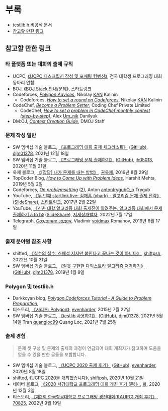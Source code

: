 # 부록

- [testlib.h 비공식 문서](/appendix/testlib/README.md)
- [참고할 만한 링크](#참고할_만한_링크)

## 참고할 만한 링크

### 타 플랫폼 또는 대회의 출제 규칙

- UCPC, [《UCPC 디스크립션 작성 및 포매팅 컨벤션》](https://github.com/ucpcc/problemsetting-guidelines), 전국 대학생 프로그래밍 대회 동아리 연합
- BOJ, [《BOJ Stack 안내/문제》](https://stack.acmicpc.net/guide/problem), 스타트링크
- Codeforces, [_Polygon Advices_](https://docs.google.com/document/d/e/2PACX-1vRhazTXxSdj7JEIC7dp-nOWcUFiY8bXi9lLju-k6vVMKf4IiBmweJoOAMI-ZEZxatXF08I9wMOQpMqC/pub), Nikolay [KAN](https://codeforces.com/profile/KAN) Kalinin
  - Codeforces, [_How to set a round on Codeforces_](https://codeforces.com/blog/entry/85259), Nikolay [KAN](https://codeforces.com/profile/KAN) Kalinin
- CodeChef, [_Become a Problem Setter_](https://www.codechef.com/problemsetting), Coding Chef Private Limited
  - CodeChef, [_How to set a problem in CodeChef monthly contest (step-by-step)_](https://codechef.notion.site/How-to-set-a-problem-in-CodeChef-monthly-contest-step-by-step-017353d68d0b4ea784e6648c350e50df), Alex [Um_nik](https://www.codechef.com/users/um_nik) Danilyuk
- DM:OJ, [_Contest Creation Guide_](https://dmoj.ca/help/externalcontests/), DMOJ Staff

### 문제 작성 일반

- SW 멤버십 기술 블로그, [《프로그래밍 대회 출제 체크리스트》](https://infossm.github.io/blog/2021/12/18/checklist/) ([GitHub](https://github.com/infossm/infossm.github.io/blob/master/_posts/2021-12-18-checklist.md)), [djm01378](https://infossm.github.io/authors/djm03178/), 2021년 12월 18일
- SW 멤버십 기술 블로그, [《프로그래밍 문제 출제하기》](https://infossm.github.io/blog/2020/11/21/problemsetting/) ([GitHub](https://github.com/infossm/infossm.github.io/blob/master/_posts/2020-11-21-problemsetting.md)), [jh05013](https://infossm.github.io/authors/jh05013/), 2020년 11월 21일
- 욱제 블로그, [《[잡담] 내가 문제를 내는 방법》](https://wookje.dance/2019/08/29/how-to-make-problem/), [권욱제](https://github.com/wookje), 2019년 8월 29일
- TopCoder Blog, [_How to Come Up with Problem Ideas_](https://www.topcoder.com/blog/how-to-come-up-with-problem-ideas/), Harshit Mehta, 2019년 5월 2일
- Codeforces, [_On problemsetting_](https://codeforces.com/blog/entry/70178) ([2](https://codeforces.com/blog/entry/73015)), Anton [antontrygubO_o](https://codeforces.com/profile/antontrygubO_o) Trygub
- YouTube, [《두 번째 startlink.live: 김재홍 (xhark) - 알고리즘 문제 출제 전략》](https://www.youtube.com/watch?v=C7kKs4dT0V8) ([SlideShare](https://www.slideshare.net/startlinkio/startlinklive-xhark)), [스타트링크](https://www.youtube.com/@StartlinkIo), 2017년 2월 22일
- YouTube, [《신촌 대학 알고리즘 대회 출제진이 알려주는, 알고리즘 대회에서 문제 출제하기 a to b》](https://www.youtube.com/watch?v=7VRNOGQ-MCQ) ([SlideShare](https://www.slideshare.net/SesangCho/ps-a-to-bpdf)), [저세상개발자](https://www.youtube.com/@worlddev), 2022년 7월 17일
- Telegraph, [_Создание задач_](https://telegra.ph/Sozdanie-zadach-06-17), Vladimir [voidmax](https://codeforces.com/profile/voidmax) Romanov, 2019년 6월 17일

### 출제 분야별 참조 사항

- shifted, [《실수의 실수: 스페셜 저지만 붙인다고 끝나는 것이 아니다》](https://blog.shift.moe/2022/10/31/on-floating-point-errors/), [shiftpsh](https://shiftpsh.com), 2022년 10월 31일
- SW 멤버십 기술 블로그, [《잘못 구현한 다익스트라 알고리즘 저격하기》](https://infossm.github.io/blog/2019/01/09/wrong-dijkstra/) ([GitHub](https://github.com/infossm.github.io/blob/master/_posts/2019-01-09-wrong-dijkstra.md)), [djm01378](https://infossm.github.io/authors/djm03178/), 2019년 1월 9일

### Polygon 및 testlib.h

- Darkkcyan blog, [_Polygon.Codeforces Tutorial - A Guide to Problem Preparation_](https://quangloc99.github.io/posts/polygon-codeforces-tutorial/),
- 티스토리, [《시리즈: Polygon》](https://evenharder.tistory.com/category/Polygon), [evenharder](https://evenharder.tistory.com/), 2015년 7월 22일
- SW 멤버십 기술 블로그, [《testlib 사용하기》](https://infossm.github.io/blog/2021/05/14/testlib/) ([GitHub](https://github.com/infossm/infossm.github.io/blob/master/_posts/2021-05-14-testlib.md)), [djm01378](https://infossm.github.io/authors/djm03178/), 2021년 5월 14일
  Tran [quangloc99](https://quangloc99.github.io/) Quang Loc, 2021년 7월 25일

### 출제 경험

> 문제 셋 구성 및 문제의 출제의 과정이 언급되어 대회 개최자가 참고하여 도움을 얻을 수 있을 만한 글들을 포함합니다.

- SW 멤버십 기술 블로그, [《UCPC 2020 출제 후기》](https://infossm.github.io/blog/2020/08/18/ucpc-retrospect-evenharder/) ([GitHub](https://github.com/infossm/infossm.github.io/blob/master/_posts/2020-08-18-ucpc-retrospect-evenharder.md)), [evenharder](https://infossm.github.io/authors/evenharder/), 2020년 8월 18일
- shifted, [《UCPC 2020을 개최했습니다》](https://blog.shift.moe/2020/10/21/ucpc-2020/), [shiftpsh](https://shiftpsh.com), 2020년 10월 21일
- 네이버 블로그, [《2020 서강대학교 프로그래밍 대회 개최 후기 (중)》](https://blog.naver.com/raararaara/222161672176), [롸](https://blog.naver.com/raararaara), 2020년 12월 3일
- 티스토리, [《제2회 한국항공대학교 프로그래밍 경진대회(KAUPC) 개최 후기》](https://hello70825.tistory.com/494), [70825](https://hello70825.tistory.com/), 2022년 9월 19일
